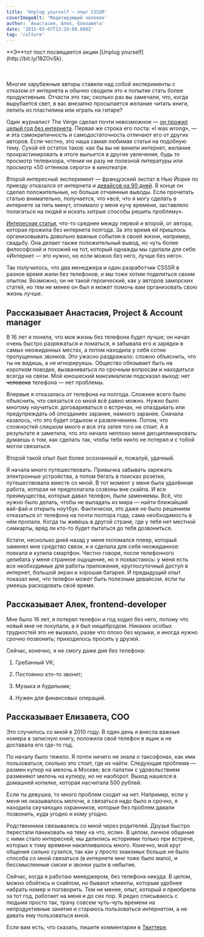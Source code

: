 ```yaml
---
title: 'Unplug yourself — опыт CSSSR'
coverImageAlt: 'Медитирующий человек'
author: 'Анастасия, Алек, Елизавета'
date: '2015-03-07T13:20:00.000Z'
tag: 'culture'
---
```


<p style="min-height: 4.375rem;">**Э**тот пост посвящается акции [Unplug yourself](http://bit.ly/18ZOvSk).</p>

Многие зарубежные авторы ставили над собой эксперименты с отказом от интернета и обычно сводили это к попытке стать более продуктивным. Отчасти это так; сколько раз вы замечали, что, когда вырубается свет, в вас внезапно просыпается желание читать книги, лепить из пластилина или играть на гитаре?

Один журналист The Verge сделал почти невозможное — [он прожил целый год без интернета](http://bit.ly/1zZzMMF). Первая же строка его поста: «I was wrong», — и эта самокритичность и самодостаточность отличают его от других авторов. Если честно, это наша самая любимая статья на подобную тему. Сухой её остаток таков: как бы вы не винили интернет, желание прокрастинировать в итоге выльется в другие увлечения, будь то просмотр телевизора, чтения ни разу не полезной литературы или просмотр «50 оттенков серого» в кинотеатре.

Второй интересный эксперимент — французский экспат в Нью Йорке по приезду отказался от интернета и [девайсов на 90 дней](http://huff.to/1CLz0tz). В конце он сделал положительные, но больше отчаянные выводы. Если прочитать статью внимательно, получается, что «всё, что я могу сделать в интернете за пять минут, отнимало у меня кучу времени, заставляло полагаться на людей и искать хитрые способы решить проблему».

[Интересная статья](http://bit.ly/1EoItrb), что-то среднее между первой и второй, от автора, которая прожила без интернета полгода. За это время ей пришлось организовывать довольно важные события в своей жизни, например, свадьбу. Она делает также положительный вывод, но чуть более философский и похожий на тот, который однажды мы сделали для себя: «Интернет — это нужно, но если можно без него, лучше без него».

Так получилось, что два менеджера  и один разработчик CSSSR в разное время жили без телефонов, и мы тоже хотим поделиться своим опытом. Возможно, он не такой героический, как у авторов заморских статей, но тем не менее он был и может помочь вам организовать свою жизнь лучше.

## Рассказывает Анастасия, Project & Account manager

<Note>
  <p> В 16 лет я поняла, что моя жизнь без телефона будет лучше; он начал очень быстро разряжаться и ломаться, я забывала его и зарядки в самых неожиданных местах, а потом находила у себя сотни пропущенных звонков. Это ужасно раздражало: сложно объяснить, что ты не видишь, а не игнорируешь. Общество обязывает быть на коротком поводке, вызваниваться по срочным вопросам и находиться всегда на связи. Мой юношеский максимализм подсказал выход: нет <s>человека</s> телефона — нет проблемы.
  </p>

  <p> Впервые я отказалась от телефона на полгода. Сложнее всего было объяснить, что связаться со мной всё равно можно. Нужно было многому научиться: договариваться о встречах, не опаздывать или предупреждать об опозданиях заранее, намного заранее. Сначала казалось, что это будет отдыхом и развлечением. Потом, что сложностей слишком много и вся эта затея того не стоит. А в результате я заметила, что это начало неплохо меня дисциплинировать: думаешь о том, как сделать так, чтобы тебя никто не потерял и с тобой могли связаться.
  </p>

  <p> Второй такой опыт был более осознанный и, пожалуй, удачный.</p>

  <p> Я начала много путешествовать. Привычка забывать заряжать электронные устройства, а потом бегать в поисках розетки, путешествовала вместе со мной. В тот момент у меня была удалённая работа, которая не предполагала созвоны вне скайпа. И все преимущества, которые давал телефон, были заменяемы. Всё, что нужно было делать, чтобы не выпадать из мира — найти ближайший вай-фай и открыть ноутбук. Фактически, это даже не было решением отказаться от телефона на почти полтора года, сама необходимость в нём пропала. Когда ты живёшь в другой стране, где у тебя нет местной симкарты, вряд ли кто-то будет пытаться до тебя дозвониться.
  </p>

  <p> Кстати, несколько дней назад у меня поломался плеер, который заменял мне средство связи, и я сделала для себя неожиданное: поехала и купила смартфон. Честно говоря, после телефонного целибата у меня странное ощущение, но я похвастаюсь: у меня есть все необходимые для работы приложения, круглосуточный доступ в интернет, большой экран и хорошая батарея. И предыдущий опыт показал мне, что телефон может быть полезным девайсом, если ты умеешь расходовать своё время.
  </p>
</Note>

## Рассказывает Алек, frontend-developer

<Note>
  <p> Мне было 16 лет, я потерял телефон и год ходил без него, потому что новый мне не покупали, а я был нищебродом. Никаких особых трудностей это не вызвало, разве что плохо без музыки, и иногда нужно срочно позвонить; приходилось просить у друзей.
  </p>

  <p> Сейчас, конечно, я не смогу даже дня без телефона:</p>

  1. Гребанный VK;

  2. Постоянно кто-то звонит;

  3. Музыка и будильник;

  4. Нужен для финансовых операций.
</Note>

## Рассказывает Елизавета, COO

<Note>
  <p> Это случилось со мной в 2010 году. В один день я внесла важные номера в записную книгу, положила свой телефон в ящик и не доставала его где-то год.
  </p>

  <p> По началу было тяжело. Я почти ничего не знала о таксофонах, как ими пользоваться, сколько это стоит, где их найти. Следующая проблема — размен купюр на мелочь в Москве; все палатки с удовольствием разменяют мелочь на купюру, но не наоборот. Выход нашелся в домашней копилке, которая насчитала 500 рублей.
  </p>

  <p> Если ты девушка, то много проблем сходит на нет. Например, если у меня не оказывалось мелочи, а связаться надо было и срочно, я находила скучающих охранников, которые без проблем давали позвонить, куда угодно и кому угодно.
  </p>

  <p> Родственники связывались со мной через родителей. Друзья быстро перестали паниковать на тему «а что, если». В целом, личное общение с ними стало интересней; мы делились историями только при встрече, которых к тому времени накапливалось много. Конечно, мой круг общения сильно сузился, так как у просто знакомых больше не было способа со мной связаться (в интернете мне тоже было мало), и бессмысленные смски и звонки ушли в небытие.
  </p>

  <p> Сейчас, когда я работаю менеджером, без телефона никуда. В целом, можно обойтись и скайпом, но бывают клиенты, которым удобнее набрать номер и поговорить. Тем не менее, опыт, который я приобрела за тот год, работает на меня и до сих пор. Я редко списываюсь с людьми просто так, трачу совсем чуть-чуть времени на непродуктивные занятия и стараюсь пользоваться интернетом, а не давать ему пользоваться мной.
  </p>
</Note>

Если вам есть, что сказать, пишите комментарии в [Твиттере](http://bit.ly/1EzPmoj).
